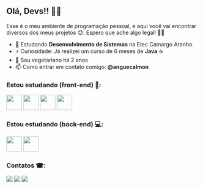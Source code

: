 
## Olá, Devs!! 👋🏼

Esse é o meu ambiente de programação pessoal, e aqui você vai encontrar diversos dos meus projetos 😊. Espero que ache algo legal! ✌🏻

- 🔭 Estudando **Desenvolvimento de Sistemas** na Etec Camargo Aranha. 
- ⚡ Curiosidade: Já realizei um curso de 6 meses de **Java** ☕
- 🥕 Sou vegetariano há 2 anos
- 📫 Como entrar em contato comigo: **@anguecalmon**

### Estou estudando (front-end) 🎨:
<img  src="https://cdn.jsdelivr.net/gh/devicons/devicon/icons/html5/html5-original.svg"  width="40"  height="40"/> <img  src="https://cdn.jsdelivr.net/gh/devicons/devicon/icons/css3/css3-original.svg"  width="40"  height="40"/>  <img src="https://cdn.jsdelivr.net/gh/devicons/devicon/icons/figma/figma-original.svg" width="40"  height="40"/> <img src="https://cdn.jsdelivr.net/gh/devicons/devicon/icons/photoshop/photoshop-line.svg" width="40"  height="40"/> 

### Estou estudando (back-end) 💻:
<img src="https://cdn.jsdelivr.net/gh/devicons/devicon/icons/java/java-original.svg" width="40"  height="40"/> <img src="https://cdn.jsdelivr.net/gh/devicons/devicon/icons/mysql/mysql-plain-wordmark.svg" width="40" height="40"/>

### Contatos ☎:

<a  href="https://instagram.com/anguecalmon"  target="_blank"><img  src="https://img.shields.io/badge/-Instagram-%23E4405F?style=for-the-badge&logo=instagram&logoColor=white"  target="_blank"></a> <a  href  =  "mailto:calmon.principal@gmail.com"><img  src="https://img.shields.io/badge/Gmail-D14836?style=for-the-badge&logo=gmail&logoColor=white"  target="_blank"></a> <a
href="https://www.linkedin.com/in/andrecalmoon"  target="_blank"><img  src="https://img.shields.io/badge/-LinkedIn-%230077B5?style=for-the-badge&logo=linkedin&logoColor=white"  target="_blank"></a>

